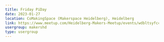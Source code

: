 ```yaml
---
title: Friday PiDay
date: 2023-01-27
location: CoMakingSpace (Makerspace Heidelberg), Heidelberg
link: https://www.meetup.com/Heidelberg-Makers-Meetup/events/wdbltsyfccbkc/
usergroup: makershd
type: usergroup
---
```

